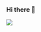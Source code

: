 ### Hi there 👋

<img src="https://img.shields.io/badge/Android-3DDC84?style=flat-square&logo=Android&logoColor=white"/>
<!--
**KORJUNH/KORJUNH** is a ✨ _special_ ✨ repository because its `README.md` (this file) appears on your GitHub profile.

Here are some ideas to get you started:
<img src="https://img.shields.io/badge/Android-3DDC84?style=flat-square&logo=Android&logoColor=white"/>

- 🔭 I’m currently working on ...
- 🌱 I’m currently learning ...
- 👯 I’m looking to collaborate on ...
- 🤔 I’m looking for help with ...
- 💬 Ask me about ...
- 📫 How to reach me: ...
- 😄 Pronouns: ...
- ⚡ Fun fact: ...
-->
